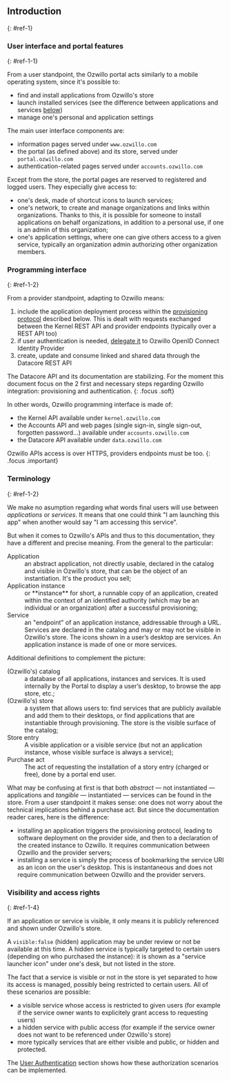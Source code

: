 ## Introduction
{: #ref-1}

### User interface and portal features
{: #ref-1-1}

From a user standpoint, the Ozwillo portal acts similarly to a mobile operating system, since it's possible to:

- find and install applications from Ozwillo's store
- launch installed services (see the difference between applications and services [below](#ref-1-3))
- manage one's personal and application settings

The main user interface components are:

- information pages served under `www.ozwillo.com`
- the portal (as defined above) and its store, served under `portal.ozwillo.com`
- authentication-related pages served under `accounts.ozwillo.com`

Except from the store, the portal pages are reserved to registered and logged users. They especially give access to:

- one's desk, made of shortcut icons to launch services;
- one's network, to create and manage organizations and links within organizations. Thanks to this, it is possible for someone to install applications on behalf organizations, in addition to a personal use, if one is an admin of this organization;
- one's application settings, where one can give others access to a given service, typically an organization admin authorizing other organization members.

### Programming interface
{: #ref-1-2}

From a provider standpoint, adapting to Ozwillo means:

1. include the application deployment process within the [provisioning protocol](#ref-3) described below. This is dealt with requests exchanged between the Kernel REST API and provider endpoints (typically over a REST API too)
2. if user authentication is needed, [delegate it](#ref-4) to Ozwillo OpenID Connect Identity Provider
3. create, update and consume linked and shared data through the Datacore REST API

The Datacore API and its documentation are stabilizing. For the moment this document focus on the 2 first and necessary steps regarding Ozwillo integration: provisioning and authentication.
{: .focus .soft}

In other words, Ozwillo programming interface is made of:

- the Kernel API available under `kernel.ozwillo.com`
- the Accounts API and web pages (single sign-in, single sign-out, forgotten password...) available under `accounts.ozwillo.com`
- the Datacore API available under `data.ozwillo.com`

Ozwillo APIs access is over HTTPS, providers endpoints must be too.
{: .focus .important}

### Terminology
{: #ref-1-2}

We make no asumption regarding what words final users will use between *applications* or *services*. It means that one could think "I am launching this app" when another would say "I am accessing this service".

But when it comes to Ozwillo's APIs and thus to this documentation, they have a different and precise meaning. From the general to the particular:

<dl>
  <dt>Application</dt>
  <dd>an abstract application, not directly usable, declared in the catalog and visible in Ozwillo's store, that can be the object of an instantiation. It's the product you sell;</dd>
  <dt>Application instance</dt>
  <dd>or **instance** for short, a runnable copy of an application, created within the context of an identified authority (which may be an individual or an organization) after a successful provisioning;</dd>
  <dt>Service</dt>
  <dd>an "endpoint" of an application instance, addressable through a URL. Services are declared in the catalog and may or may not be visible in Ozwillo's store. The icons shown in a user’s desktop are services. An application instance is made of one or more services.</dd>
</dl>

Additional definitions to complement the picture:

<dl>
  <dt>(Ozwillo's) catalog</dt>
  <dd>a database of all applications, instances and services. It is used internally by the Portal to display a user’s desktop, to browse the app store, etc.;</dd>
  <dt>(Ozwillo's) store</dt>
  <dd>a system that allows users to: find services that are publicly available and add them to their desktops, or find applications that are instantiable through provisioning. The store is the visible surface of the catalog;</dd>
  <dt>Store entry</dt>
  <dd>A visible application or a visible service (but not an application instance, whose visible surface is always a service);</dd>
  <dt id="def-purchase-act">Purchase act</dt>
  <dd>The act of requesting the installation of a story entry (charged or free), done by a portal end user.</dd> 
</dl>

What may be confusing at first is that both *abstract* — not instantiated — applications and *tangible* — instantiated — services can be found in the store. From a user standpoint it makes sense: one does not worry about the technical implications behind a purchase act. But since the documentation reader cares, here is the difference:

- installing an application triggers the provisioning protocol, leading to software deployment on the provider side, and then to a declaration of the created instance to Ozwillo. It requires communication between Ozwillo and the provider servers;
- installing a service is simply the process of bookmarking the service URI as an icon on the user's desktop. This is instantaneous and does not require communication between Ozwillo and the provider servers.

### Visibility and access rights
{: #ref-1-4}

If an application or service is visible, it only means it is publicly referenced and shown under Ozwillo's store.

A `visible:false` (hidden) application may be under review or not be available at this time. A hidden service is typically targeted to certain users (depending on who purchased the instance): it is shown as a "service launcher icon" under one's desk, but not listed in the store.

The fact that a service is visible or not in the store is yet separated to how its access is managed, possibly being restricted to certain users. All of these scenarios are possible:

- a visible service whose access is restricted to given users (for example if the service owner wants to explicitely grant access to requesting users)
- a hidden service with public access (for example if the service owner does not want to be referenced under Ozwillo's store)
- more typically services that are either visible and public, or hidden and protected.

The [User Authentication](#ref-4) section shows how these authorization scenarios can be implemented.